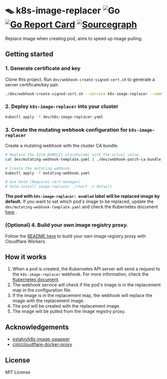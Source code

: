 # 🪤 k8s-image-replacer ![Go](https://github.com/wuhan005/k8s-image-replacer/workflows/Go/badge.svg) [![Go Report Card](https://goreportcard.com/badge/github.com/wuhan005/k8s-image-replacer)](https://goreportcard.com/report/github.com/wuhan005/k8s-image-replacer) [![Sourcegraph](https://img.shields.io/badge/view%20on-Sourcegraph-brightgreen.svg?logo=sourcegraph)](https://sourcegraph.com/github.com/wuhan005/k8s-image-replacer)

Replace image when creating pod, aims to speed up image pulling.

## Getting started

### 1. Generate certificate and key

Clone this project. Run `dev/webhook-create-signed-cert.sh` to generate a server certificate/key pair.

```bash
./dev/webhook-create-signed-cert.sh --service k8s-image-replacer --namespace default --secret k8s-image-replacer-tls
```

### 2. Deploy `k8s-image-replacer` into your cluster

```bash
kubectl apply -f dev/k8s-image-replacer.yaml
```

### 3. Create the mutating webhook configuration for `k8s-image-replacer`

Create a mutating webhook with the cluster CA bundle.

```bash
# Replace the ${CA_BUNDLE} placeholder with the actual value.
cat dev/mutating-webhook-template.yaml | ./dev/webhook-patch-ca-bundle.sh > mutating-webhook.yaml

# Create the mutating webhook.
kubectl apply -f mutating-webhook.yaml

# Use helm (Requires cert-manager)
# helm install image-replacer ./chart -n default 
```

**The pod with `k8s-image-replacer: enabled` label will be replaced image by default.** If you want to set which pod's
image to be replaced, update the `dev/mutating-webhook-template.yaml` and check the Kubernetes
document [here](https://kubernetes.io/docs/reference/access-authn-authz/extensible-admission-controllers/#matching-requests-objectselector)
.

### (Optional) 4. Build your own image registry proxy.

Follow the [README here](https://github.com/ciiiii/cloudflare-docker-proxy) to build your own image registry proxy with
Cloudflare Workers.

## How it works

1. When a pod is created, the Kubernetes API server will send a request to the
   `k8s-image-replacer` webhook. For more information, check
   the [Kubernetes document](https://kubernetes.io/docs/reference/access-authn-authz/extensible-admission-controllers/).
2. The webhook service will check if the pod's image is in the replacement map in the
   configuration file.
3. If the image is in the replacement map, the webhook will replace the image with the
   replacement image.
4. The pod will be created with the replacement image.
5. The image will be pulled from the image registry proxy.

## Acknowledgements

* [estahn/k8s-image-swapper](https://github.com/estahn/k8s-image-swapper)
* [ciiiii/cloudflare-docker-proxy](https://github.com/ciiiii/cloudflare-docker-proxy)

## License

MIT License
